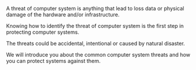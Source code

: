 A threat of computer system is anything that lead to loss data or physical damage of the hardware and/or infrastructure. 

Knowing how to identify the threat of computer system is the first step in protecting computer systems.

The threats could be accidental, intentional or caused by natural disaster.

We will introduce you about the common computer system threats and how you can protect systems against them.
